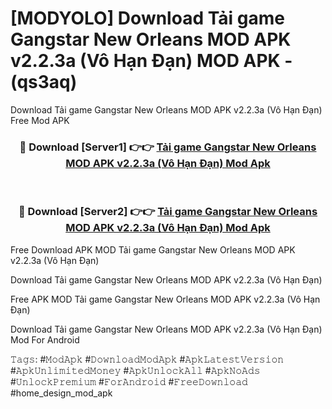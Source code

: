 # [MODYOLO] Download Tải game Gangstar New Orleans MOD APK v2.2.3a (Vô Hạn Đạn) MOD APK - (qs3aq)
Download Tải game Gangstar New Orleans MOD APK v2.2.3a (Vô Hạn Đạn) Free Mod APK

<div align="center">
<h3>🔴 Download [Server1] 👉👉 <a href="https://apk-comot.site?title=Tải_game_Gangstar_New_Orleans_MOD_APK_v2.2.3a_(Vô_Hạn_Đạn)">Tải game Gangstar New Orleans MOD APK v2.2.3a (Vô Hạn Đạn) Mod Apk</a></h3><br>

<h3>🔴 Download [Server2] 👉👉 <a href="https://apk-comot.site?title=Tải_game_Gangstar_New_Orleans_MOD_APK_v2.2.3a_(Vô_Hạn_Đạn)">Tải game Gangstar New Orleans MOD APK v2.2.3a (Vô Hạn Đạn) Mod Apk</a></h3>
</div>


Free Download APK MOD Tải game Gangstar New Orleans MOD APK v2.2.3a (Vô Hạn Đạn)

Download Tải game Gangstar New Orleans MOD APK v2.2.3a (Vô Hạn Đạn) 

Free APK MOD Tải game Gangstar New Orleans MOD APK v2.2.3a (Vô Hạn Đạn) 

Download Tải game Gangstar New Orleans MOD APK v2.2.3a (Vô Hạn Đạn) Mod For Android

𝚃𝚊𝚐𝚜: #𝙼𝚘𝚍𝙰𝚙𝚔 #𝙳𝚘𝚠𝚗𝚕𝚘𝚊𝚍𝙼𝚘𝚍𝙰𝚙𝚔 #𝙰𝚙𝚔𝙻𝚊𝚝𝚎𝚜𝚝𝚅𝚎𝚛𝚜𝚒𝚘𝚗 #𝙰𝚙𝚔𝚄𝚗𝚕𝚒𝚖𝚒𝚝𝚎𝚍𝙼𝚘𝚗𝚎𝚢 #𝙰𝚙𝚔𝚄𝚗𝚕𝚘𝚌𝚔𝙰𝚕𝚕 #𝙰𝚙𝚔𝙽𝚘𝙰𝚍𝚜 #𝚄𝚗𝚕𝚘𝚌𝚔𝙿𝚛𝚎𝚖𝚒𝚞𝚖 #𝙵𝚘𝚛𝙰𝚗𝚍𝚛𝚘𝚒𝚍 #𝙵𝚛𝚎𝚎𝙳𝚘𝚠𝚗𝚕𝚘𝚊𝚍 #home_design_mod_apk